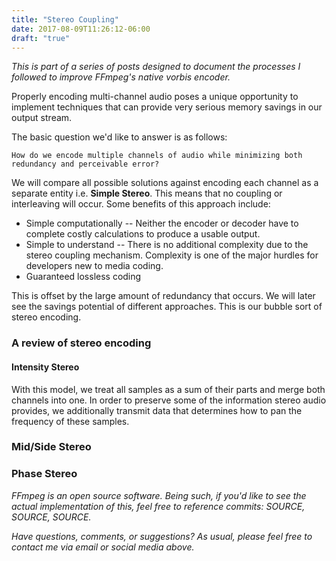 ```yaml
---
title: "Stereo Coupling"
date: 2017-08-09T11:26:12-06:00
draft: "true"
---
```


*This is part of a series of posts designed to document the processes I
followed to improve FFmpeg's native vorbis encoder.*

Properly encoding multi-channel audio poses a unique opportunity to
implement techniques that can provide very serious memory savings in our
output stream.

The basic question we'd like to answer is as follows:

    How do we encode multiple channels of audio while minimizing both
    redundancy and perceivable error?

We will compare all possible solutions against encoding each channel as a
separate entity i.e. **Simple Stereo**. This means that no coupling or
interleaving will occur. Some benefits of this approach include:

* Simple computationally -- Neither the encoder or decoder have to complete
  costly calculations to produce a usable output.
* Simple to understand -- There is no additional complexity due to the stereo
  coupling mechanism. Complexity is one of the major hurdles for developers new
  to media coding.
* Guaranteed lossless coding

This is offset by the large amount of redundancy that occurs. We will later
see the savings potential of different approaches. This is our bubble sort
of stereo encoding.

### A review of stereo encoding

#### Intensity Stereo

With this model, we treat all samples as a sum of their parts and merge
both channels into one. In order to preserve some of the information stereo
audio provides, we additionally transmit data that determines how to pan
the frequency of these samples.

### Mid/Side Stereo

### Phase Stereo

*FFmpeg is an open source software. Being such, if you'd like to see the actual
implementation of this, feel free to reference commits: SOURCE, SOURCE, SOURCE.*

*Have questions, comments, or suggestions? As usual, please feel free to contact
me via email or social media above.*
